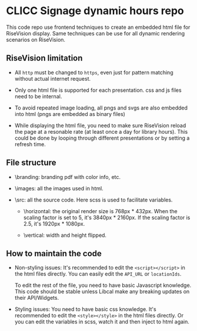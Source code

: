 # CLICC Signage dynamic hours repo

This code repo use frontend techniques to create an embedded html file for RiseVision display. Same techniques can be use for all dynamic rendering scenarios on RiseVision.

## RiseVision limitation

- All `http` must be changed to `https`, even just for pattern matching without actual internet request.

- Only one html file is supported for each presentation. css and js files need to be internal.

- To avoid repeated image loading, all pngs and svgs are also embedded into html (pngs are embedded as binary files)

- While displaying the html file, you need to make sure RiseVision reload the page at a resonable rate (at least once a day for library hours). This could be done by looping through different presentations or by setting a refresh time.

## File structure

- \branding: branding pdf with color info, etc.

- \images: all the images used in html.

- \src: all the source code. Here scss is used to facilitate variables.

  - \horizontal: the original render size is 768px \* 432px. When the scaling factor is set to 5, it's 3840px \* 2160px. If the scaling factor is 2.5, it's 1920px \* 1080px.

  - \vertical: width and height flipped.

## How to maintain the code

- Non-styling issues: It's recommended to edit the `<script></script>` in the html files directly. You can easily edit the `API_URL` or `locationIds`.

  To edit the rest of the file, you need to have basic Javascript knowledge. This code should be stable unless Libcal make any breaking updates on their API/Widgets.

- Styling issues: You need to have basic css knowledge. It's recommended to edit the `<style></style>` in the html files directly. Or you can edit the variables in scss, watch it and then inject to html again.
